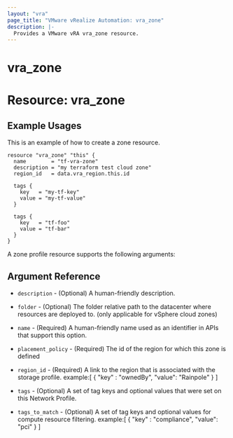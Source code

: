 ```yaml
---
layout: "vra"
page_title: "VMware vRealize Automation: vra_zone"
description: |-
  Provides a VMware vRA vra_zone resource.
---
```


# vra_zone
# Resource: vra_zone
## Example Usages
This is an example of how to create a zone resource.

```hcl
resource "vra_zone" "this" {
  name        = "tf-vra-zone"
  description = "my terraform test cloud zone"
  region_id   = data.vra_region.this.id

  tags {
    key   = "my-tf-key"
    value = "my-tf-value"
  }

  tags {
    key   = "tf-foo"
    value = "tf-bar"
  }
}
```

A zone profile resource supports the following arguments:

## Argument Reference

* `description` - (Optional) A human-friendly description.

* `folder` - (Optional) The folder relative path to the datacenter where resources are deployed to. (only applicable for vSphere cloud zones)

* `name` - (Required) A human-friendly name used as an identifier in APIs that support this option.

* `placement_policy` - (Required) The id of the region for which this zone is defined

* `region_id` - (Required) A link to the region that is associated with the storage profile.                      example:[ { "key" : "ownedBy", "value": "Rainpole" } ]

* `tags` - (Optional) A set of tag keys and optional values that were set on this Network Profile.

* `tags_to_match` - (Optional) A set of tag keys and optional values for compute resource filtering.
                   example:[ { "key" : "compliance", "value": "pci" } ]

